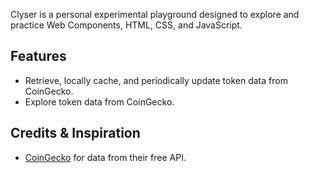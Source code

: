 Clyser is a personal experimental playground designed to explore and practice Web Components, HTML, CSS, and JavaScript.

## Features

* Retrieve, locally cache, and periodically update token data from CoinGecko.
* Explore token data from CoinGecko.

## Credits & Inspiration

* [CoinGecko](https://www.coingecko.com/) for data from their free API.
